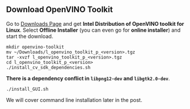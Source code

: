 ## Download OpenVINO Toolkit

Go to [Downloads Page](https://software.intel.com/en-us/openvino-toolkit/choose-download/free-download-linux) and get **Intel Distribution of OpenVINO toolkit for Linux**.
Select **Offline Installer** (you can even go for **online installer**) and start the download.

```
mkdir openvino-toolkit
mv ~/Downloads/l_openvino_toolkit_p_<version>.tgz
tar -xvzf l_openvino_toolkit_p_<version>.tgz
cd l_openvino_toolkit_p_<version>
./install_cv_sdk_dependencies.sh
```

**There is a dependency conflict in `libpng12-dev` and `libgtk2.0-dev`**.

```
./install_GUI.sh
```
We will cover command line installation later in the post.
